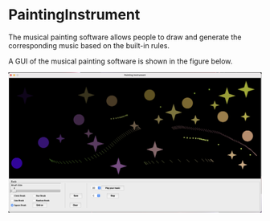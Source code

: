 # PaintingInstrument
The musical painting software allows people to draw and generate the corresponding music based on the built-in rules.

A GUI of the musical painting software is shown in the figure below.

<p align="center">
<img src="Image/GUI.png" width="1000">
</p>
